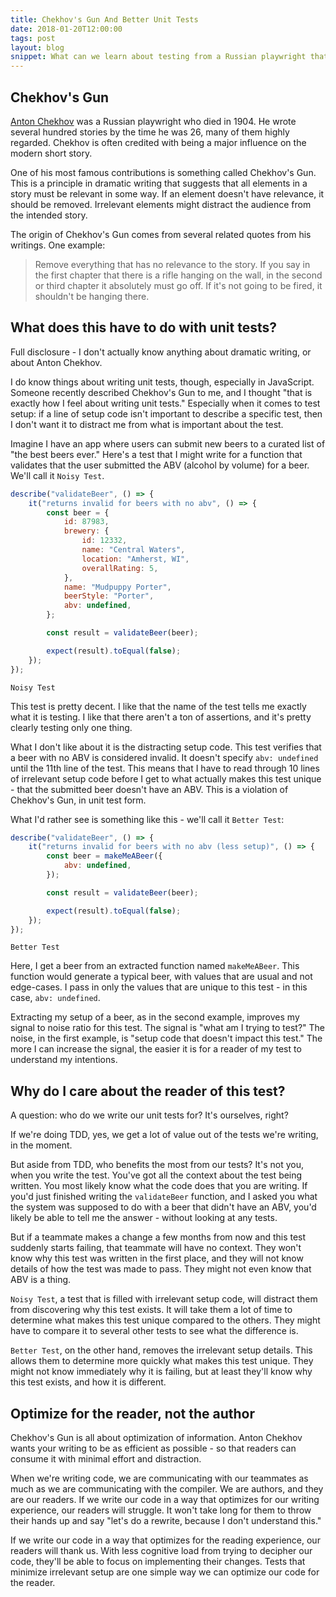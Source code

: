 ```yaml
---
title: Chekhov's Gun And Better Unit Tests
date: 2018-01-20T12:00:00
tags: post
layout: blog
snippet: What can we learn about testing from a Russian playwright that's been dead for over 100 years?
---
```


## Chekhov's Gun

[Anton Chekhov](https://en.wikipedia.org/wiki/Anton_Chekhov) was a Russian playwright who died in 1904. He wrote several hundred stories by the time he was 26, many of them highly regarded. Chekhov is often credited with being a major influence on the modern short story.

One of his most famous contributions is something called Chekhov's Gun. This is a principle in dramatic writing that suggests that all elements in a story must be relevant in some way. If an element doesn't have relevance, it should be removed. Irrelevant elements might distract the audience from the intended story.

The origin of Chekhov's Gun comes from several related quotes from his writings. One example:

> Remove everything that has no relevance to the story. If you say in the first chapter that there is a rifle hanging on the wall, in the second or third chapter it absolutely must go off. If it's not going to be fired, it shouldn't be hanging there.

## What does this have to do with unit tests?

Full disclosure - I don't actually know anything about dramatic writing, or about Anton Chekhov.

I do know things about writing unit tests, though, especially in JavaScript. Someone recently described Chekhov's Gun to me, and I thought "that is exactly how I feel about writing unit tests." Especially when it comes to test setup: if a line of setup code isn't important to describe a specific test, then I don't want it to distract me from what is important about the test.

Imagine I have an app where users can submit new beers to a curated list of "the best beers ever." Here's a test that I might write for a function that validates that the user submitted the ABV (alcohol by volume) for a beer. We'll call it `Noisy Test`.

```javascript
describe("validateBeer", () => {
    it("returns invalid for beers with no abv", () => {
        const beer = {
            id: 87983,
            brewery: {
                id: 12332,
                name: "Central Waters",
                location: "Amherst, WI",
                overallRating: 5,
            },
            name: "Mudpuppy Porter",
            beerStyle: "Porter",
            abv: undefined,
        };

        const result = validateBeer(beer);

        expect(result).toEqual(false);
    });
});
```

`Noisy Test`

This test is pretty decent. I like that the name of the test tells me exactly what it is testing. I like that there aren't a ton of assertions, and it's pretty clearly testing only one thing.

What I don't like about it is the distracting setup code. This test verifies that a beer with no ABV is considered invalid. It doesn't specify `abv: undefined` until the 11th line of the test. This means that I have to read through 10 lines of irrelevant setup code before I get to what actually makes this test unique - that the submitted beer doesn't have an ABV. This is a violation of Chekhov's Gun, in unit test form.

What I'd rather see is something like this - we'll call it `Better Test`:

```javascript
describe("validateBeer", () => {
    it("returns invalid for beers with no abv (less setup)", () => {
        const beer = makeMeABeer({
            abv: undefined,
        });

        const result = validateBeer(beer);

        expect(result).toEqual(false);
    });
});
```

`Better Test`

Here, I get a beer from an extracted function named `makeMeABeer`. This function would generate a typical beer, with values that are usual and not edge-cases. I pass in only the values that are unique to this test - in this case, `abv: undefined`.

Extracting my setup of a beer, as in the second example, improves my signal to noise ratio for this test. The signal is "what am I trying to test?" The noise, in the first example, is "setup code that doesn't impact this test." The more I can increase the signal, the easier it is for a reader of my test to understand my intentions.

## Why do I care about the reader of this test?

A question: who do we write our unit tests for? It's ourselves, right?

If we're doing TDD, yes, we get a lot of value out of the tests we're writing, in the moment.

But aside from TDD, who benefits the most from our tests? It's not you, when you write the test. You've got all the context about the test being written. You most likely know what the code does that you are writing. If you'd just finished writing the `validateBeer` function, and I asked you what the system was supposed to do with a beer that didn't have an ABV, you'd likely be able to tell me the answer - without looking at any tests.

But if a teammate makes a change a few months from now and this test suddenly starts failing, that teammate will have no context. They won't know why this test was written in the first place, and they will not know details of how the test was made to pass. They might not even know that ABV is a thing.

`Noisy Test`, a test that is filled with irrelevant setup code, will distract them from discovering why this test exists. It will take them a lot of time to determine what makes this test unique compared to the others. They might have to compare it to several other tests to see what the difference is.

`Better Test`, on the other hand, removes the irrelevant setup details. This allows them to determine more quickly what makes this test unique. They might not know immediately why it is failing, but at least they'll know why this test exists, and how it is different.

## Optimize for the reader, not the author

Chekhov's Gun is all about optimization of information. Anton Chekhov wants your writing to be as efficient as possible - so that readers can consume it with minimal effort and distraction.

When we're writing code, we are communicating with our teammates as much as we are communicating with the compiler. We are authors, and they are our readers. If we write our code in a way that optimizes for our writing experience, our readers will struggle. It won't take long for them to throw their hands up and say "let's do a rewrite, because I don't understand this."

If we write our code in a way that optimizes for the reading experience, our readers will thank us. With less cognitive load from trying to decipher our code, they'll be able to focus on implementing their changes. Tests that minimize irrelevant setup are one simple way we can optimize our code for the reader.
